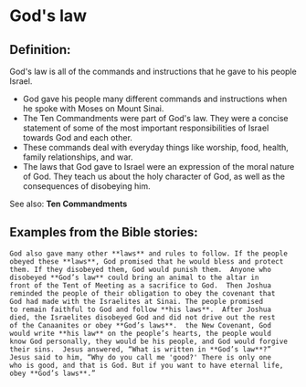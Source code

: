 God's law
=========

Definition:
-----------

God's law is all of the commands and instructions that he gave to his
people Israel.

-   God gave his people many different commands and instructions when he
    spoke with Moses on Mount Sinai.
-   The Ten Commandments were part of God's law. They were a concise
    statement of some of the most important responsibilities of Israel
    towards God and each other.
-   These commands deal with everyday things like worship, food, health,
    family relationships, and war.
-   The laws that God gave to Israel were an expression of the moral
    nature of God. They teach us about the holy character of God, as
    well as the consequences of disobeying him.

See also: **Ten Commandments**

Examples from the Bible stories:
--------------------------------

    God also gave many other **laws** and rules to follow. If the people
    obeyed these **laws**, God promised that he would bless and protect
    them. If they disobeyed them, God would punish them.  Anyone who
    disobeyed **God’s law** could bring an animal to the altar in
    front of the Tent of Meeting as a sacrifice to God.  Then Joshua
    reminded the people of their obligation to obey the covenant that
    God had made with the Israelites at Sinai. The people promised
    to remain faithful to God and follow **his laws**.  After Joshua
    died, the Israelites disobeyed God and did not drive out the rest
    of the Canaanites or obey **God’s laws**.  the New Covenant, God
    would write **his law** on the people’s hearts, the people would
    know God personally, they would be his people, and God would forgive
    their sins.  Jesus answered, “What is written in **God’s law**?”
    Jesus said to him, “Why do you call me 'good?' There is only one
    who is good, and that is God. But if you want to have eternal life,
    obey **God’s laws**.”
